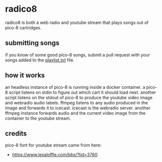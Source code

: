 # radico8
radico8 is both a web radio and youtube stream that plays songs out of pico-8 cartridges.

## submitting songs
if you know of some good pico-8 songs, submit a pull request with your songs added to the [playlist.txt](./playlist.txt) file.

## how it works
an headless instance of pico-8 is running inside a docker container. a pico-8 script listens on stdin to figure out which cart it should load next. another script listens on the stdout of pico-8 to produce the youtube video image and webradio audio labels. ffmpeg listens to any audio produced in the image and forwards it to icecast. icecast is the webradio server. another ffmpeg instance forwards audio and the current video image from the container to the youtube stream.

## credits
pico-8 font for youtube stream came from here:
- https://www.lexaloffle.com/bbs/?tid=3760

